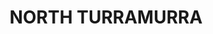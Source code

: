 ---
lastmod: '2025-04-06T06:05:20+00:00'
latitude: -33.735222
layout: suburb
longitude: 151.123716
postcode: '2074'
state: NSW
title: NORTH TURRAMURRA
url: /nsw/north-turramurra/
---